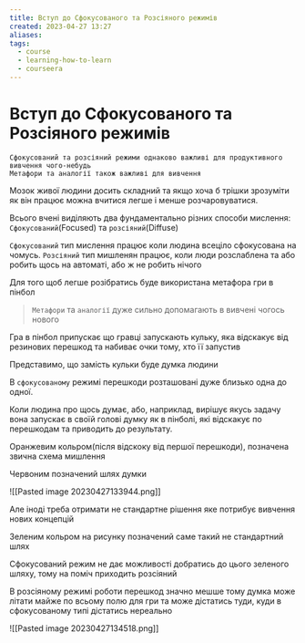 ```yaml
---
title: Вступ до Сфокусованого та Розсіяного режимів
created: 2023-04-27 13:27
aliases: 
tags:
  - course
  - learning-how-to-learn
  - courseera
---
```


# Вступ до Сфокусованого та Розсіяного режимів


	Сфокусований та розсіяний режими однаково важливі для продуктивного вивчення чого-небудь
	Метафори та аналогії також важливі для вивчення

Мозок живої людини досить складний та якщо хоча б трішки зрозуміти як він працює можна вчитися легше і менше розчаровуватися.

Всього вчені виділяють два фундаментально різних способи мислення: `Сфокусований`(Focused) та `розсіяний`(Diffuse)

`Сфокусований` тип мислення працює коли людина всеціло сфокусована на чомусь.
`Розсіяний` тип мишленян працює, коли люди розслаблена та або робить щось на автоматі, або ж не робить нічого

Для того щоб легше розібратись буде використана метафора гри в пінбол

> `Метафори` та `аналогії` дуже сильно допомагають в вивчені чогось нового

Гра в пінбол припускає що гравці запускають кульку, яка відскакує від резинових перешкод та набиває очки тому, хто її запустив

Представимо, що замість кульки буде думка людини

В `сфокусованому` режимі перешкоди розташовані дуже близько одна до одної.

Коли людина про щось думає, або, наприклад, вирішує якусь задачу вона запускає в своїй голові думку як в пінболі, які відскакує по перешкодам та приводить до результату.

Оранжевим кольром(після відскоку від першої перешкоди), позначена звична схема мишлення 

Червоним позначений шлях думки

![[Pasted image 20230427133944.png]]

Але іноді треба отримати не стандартне рішення яке потрибує вивчення нових концепцій

Зеленим кольром на рисунку позначений саме такий не стандартний шлях

Сфокусований режим не дає можливості добратись до цього зеленого шляху, тому на поміч приходить розсіяний

В розсіяному режимі роботи перешкод значно мешше тому думка може літати майже по всьому полю для гри та може дістатись туди, куди в сфокусованому типі дістатись нереально

![[Pasted image 20230427134518.png]]
